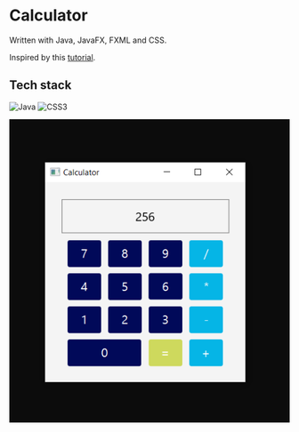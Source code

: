 # Calculator
Written with Java, JavaFX, FXML and CSS.

Inspired by this [tutorial](https://youtu.be/y1ZaBalVZic).

## Tech stack
![Java](https://img.shields.io/badge/java-%23ED8B00.svg?style=for-the-badge&logo=openjdk&logoColor=white)
![CSS3](https://img.shields.io/badge/css3-%231572B6.svg?style=for-the-badge&logo=css3&logoColor=white)

![](images/calculator.PNG)
